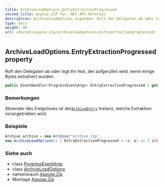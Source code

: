 ```yaml
---
title: ArchiveLoadOptions.EntryExtractionProgressed
second_title: Aspose.ZIP für .NET-API-Referenz
description: ArchiveLoadOptions eigendom. Ruft den Delegaten ab oder legt ihn fest der aufgerufen wird wenn einige Bytes extrahiert wurden.
type: docs
weight: 40
url: /de/net/aspose.zip/archiveloadoptions/entryextractionprogressed/
---
```

## ArchiveLoadOptions.EntryExtractionProgressed property

Ruft den Delegaten ab oder legt ihn fest, der aufgerufen wird, wenn einige Bytes extrahiert wurden.

```csharp
public EventHandler<ProgressEventArgs> EntryExtractionProgressed { get; set; }
```

### Bemerkungen

Absender des Ereignisses ist der[`ArchiveEntry`](../../archiveentry/) Instanz, welche Extraktion vorangetrieben wird.

### Beispiele

```csharp
Archive archive = new Archive("archive.zip", 
new ArchiveLoadOptions() { EntryExtractionProgressed = (s, e) => { int percent = (int)((100 * e.ProceededBytes) / ((ArchiveEntry)s).UncompressedSize); } })                 
```

### Siehe auch

* class [ProgressEventArgs](../../progresseventargs/)
* class [ArchiveLoadOptions](../)
* namensraum [Aspose.Zip](../../archiveloadoptions/)
* Montage [Aspose.Zip](../../../)


